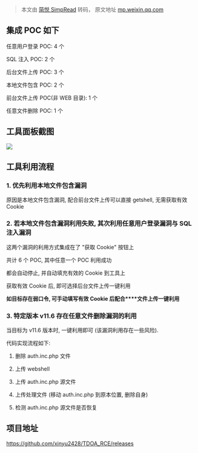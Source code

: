 > 本文由 [简悦 SimpRead](http://ksria.com/simpread/) 转码， 原文地址 [mp.weixin.qq.com](https://mp.weixin.qq.com/s/LO9UWiOcV-jC2ReH3ufghg)

集成 POC 如下
---------

任意用户登录 POC: 4 个

SQL 注入 POC: 2 个

后台文件上传 POC: 3 个

本地文件包含 POC: 2 个

前台文件上传 POC(非 WEB 目录): 1 个

任意文件删除 POC: 1 个

工具面板截图
------

![](https://mmbiz.qpic.cn/mmbiz_png/TezRTl7qZQRtRX5aPCPz68mWmibV16o5ERfSSeibWyeRktjv1Ltukut8UL57wredNHghI9ibbemv6n4SZLAe5XXRg/640?wx_fmt=png)

工具利用流程
------

### 1. 优先利用本地文件包含漏洞

原因是本地文件包含漏洞, 配合前台文件上传可以直接 getshell, 无需获取有效 Cookie

### 2. 若本地文件包含漏洞利用失败, 其次利用任意用户登录漏洞与 SQL 注入漏洞

这两个漏洞的利用方式集成在了 "获取 Cookie" 按钮上

共计 6 个 POC, 其中任意一个 POC 利用成功

都会自动停止, 并自动填充有效的 Cookie 到工具上

获取有效 Cookie 后, 即可选择后台文件上传一键利用

**如目标存在弱口令, 可手动填写有效 Cookie 后配合****文件上传一键利用**

### 3. 特定版本 v11.6 存在任意文件删除漏洞的利用

当目标为 v11.6 版本时, 一键利用即可 (该漏洞利用存在一些风险).

代码实现流程如下:

1) 删除 auth.inc.php 文件

2) 上传 webshell

3) 上传 auth.inc.php 源文件

4) 上传处理文件 (移动 auth.inc.php 到原本位置, 删除自身)

5) 检测 auth.inc.php 源文件是否恢复

项目地址
----

https://github.com/xinyu2428/TDOA_RCE/releases

